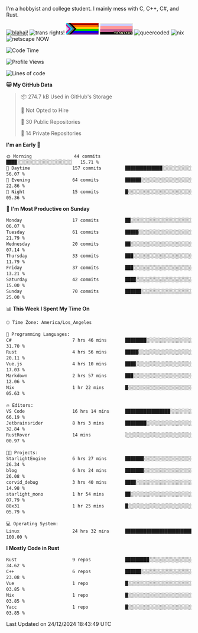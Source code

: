 I'm a hobbyist and college student. I mainly mess with C, C++, C#, and Rust.

[![blahaj!](https://isabelroses.com/static/badges/badges/love_blahaj.gif)](https://www.ikea.com/us/en/p/blahaj-soft-toy-shark-90373590/)
![trans rights!](https://isabelroses.com/static/badges/badges/transnow.png)
![progress pride](https://raw.githubusercontent.com/TheFelidae/88x31/refs/heads/main/images/pride/badge_progress.png?raw=true)
![transfem](https://github.com/TheFelidae/88x31/raw/main/images/pride/badge_transfem.gif)
![queercoded](https://isabelroses.com/static/badges/badges/queercoded.webp)
![nix](https://isabelroses.com/static/badges/badges/nix.gif)
![netscape NOW](https://cyber.dabamos.de/88x31/netscapenow30.gif)

<!--START_SECTION:waka-->
![Code Time](http://img.shields.io/badge/Code%20Time-15%20hrs%208%20mins-blue)

![Profile Views](http://img.shields.io/badge/Profile%20Views-0-blue)

![Lines of code](https://img.shields.io/badge/From%20Hello%20World%20I%27ve%20Written-343.3%20thousand%20lines%20of%20code-blue)

**🐱 My GitHub Data** 

> 📦 274.7 kB Used in GitHub's Storage 
 > 
> 🚫 Not Opted to Hire
 > 
> 📜 30 Public Repositories 
 > 
> 🔑 14 Private Repositories 
 > 
**I'm an Early 🐤** 

```text
🌞 Morning                44 commits          ████░░░░░░░░░░░░░░░░░░░░░   15.71 % 
🌆 Daytime                157 commits         ██████████████░░░░░░░░░░░   56.07 % 
🌃 Evening                64 commits          ██████░░░░░░░░░░░░░░░░░░░   22.86 % 
🌙 Night                  15 commits          █░░░░░░░░░░░░░░░░░░░░░░░░   05.36 % 
```
📅 **I'm Most Productive on Sunday** 

```text
Monday                   17 commits          ██░░░░░░░░░░░░░░░░░░░░░░░   06.07 % 
Tuesday                  61 commits          █████░░░░░░░░░░░░░░░░░░░░   21.79 % 
Wednesday                20 commits          ██░░░░░░░░░░░░░░░░░░░░░░░   07.14 % 
Thursday                 33 commits          ███░░░░░░░░░░░░░░░░░░░░░░   11.79 % 
Friday                   37 commits          ███░░░░░░░░░░░░░░░░░░░░░░   13.21 % 
Saturday                 42 commits          ████░░░░░░░░░░░░░░░░░░░░░   15.00 % 
Sunday                   70 commits          ██████░░░░░░░░░░░░░░░░░░░   25.00 % 
```


📊 **This Week I Spent My Time On** 

```text
🕑︎ Time Zone: America/Los_Angeles

💬 Programming Languages: 
C#                       7 hrs 46 mins       ████████░░░░░░░░░░░░░░░░░   31.70 % 
Rust                     4 hrs 56 mins       █████░░░░░░░░░░░░░░░░░░░░   20.11 % 
Vue.js                   4 hrs 10 mins       ████░░░░░░░░░░░░░░░░░░░░░   17.03 % 
Markdown                 2 hrs 57 mins       ███░░░░░░░░░░░░░░░░░░░░░░   12.06 % 
Nix                      1 hr 22 mins        █░░░░░░░░░░░░░░░░░░░░░░░░   05.63 % 

🔥 Editors: 
VS Code                  16 hrs 14 mins      █████████████████░░░░░░░░   66.19 % 
Jetbrainsrider           8 hrs 3 mins        ████████░░░░░░░░░░░░░░░░░   32.84 % 
RustRover                14 mins             ░░░░░░░░░░░░░░░░░░░░░░░░░   00.97 % 

🐱‍💻 Projects: 
StarlightEngine          6 hrs 27 mins       ███████░░░░░░░░░░░░░░░░░░   26.34 % 
blog                     6 hrs 24 mins       ███████░░░░░░░░░░░░░░░░░░   26.08 % 
corvid_debug             3 hrs 40 mins       ████░░░░░░░░░░░░░░░░░░░░░   14.98 % 
starlight_mono           1 hr 54 mins        ██░░░░░░░░░░░░░░░░░░░░░░░   07.79 % 
88x31                    1 hr 25 mins        █░░░░░░░░░░░░░░░░░░░░░░░░   05.79 % 

💻 Operating System: 
Linux                    24 hrs 32 mins      █████████████████████████   100.00 % 
```

**I Mostly Code in Rust** 

```text
Rust                     9 repos             █████████░░░░░░░░░░░░░░░░   34.62 % 
C++                      6 repos             ██████░░░░░░░░░░░░░░░░░░░   23.08 % 
Vue                      1 repo              █░░░░░░░░░░░░░░░░░░░░░░░░   03.85 % 
Nix                      1 repo              █░░░░░░░░░░░░░░░░░░░░░░░░   03.85 % 
Yacc                     1 repo              █░░░░░░░░░░░░░░░░░░░░░░░░   03.85 % 
```




 Last Updated on 24/12/2024 18:43:49 UTC
<!--END_SECTION:waka-->
